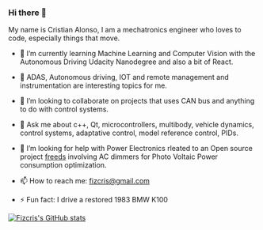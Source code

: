 ### Hi there 👋

My name is Cristian Alonso, I am a mechatronics engineer who loves to code, especially things that move.

- 🌱 I’m currently learning Machine Learning and Computer Vision with the Autonomous Driving Udacity Nanodegree and also a bit of React.
- 🔭 ADAS, Autonomous driving, IOT and remote management and instrumentation are interesting topics for me.
- 👯 I’m looking to collaborate on projects that uses CAN bus and anything to do with control systems.
- 💬 Ask me about c++, Qt, microcontrollers, multibody, vehicle dynamics, control systems, adaptative control, model reference control, PIDs.
- 🤔 I’m looking for help with Power Electronics rleated to an Open source project [freeds](http://freeds.es/) involving AC dimmers for Photo Voltaic Power consumption optimization. 
- 📫 How to reach me: fizcris@gmail.com


- ⚡ Fun fact: I drive a restored 1983 BMW K100


[![Fizcris's GitHub stats](https://github-readme-stats.vercel.app/api?username=fizcris)](https://github.com/fizcris/fizcris)


<!--
**fizcris/fizcris** is a ✨ _special_ ✨ repository because its `README.md` (this file) appears on your GitHub profile.

Here are some ideas to get you started:

- 🔭 I’m currently working on ...
- 🌱 I’m currently learning ...
- 👯 I’m looking to collaborate on ...
- 🤔 I’m looking for help with ...
- 💬 Ask me about ...
- 📫 How to reach me: ...
- 😄 Pronouns: ...
- ⚡ Fun fact: ...
-->

